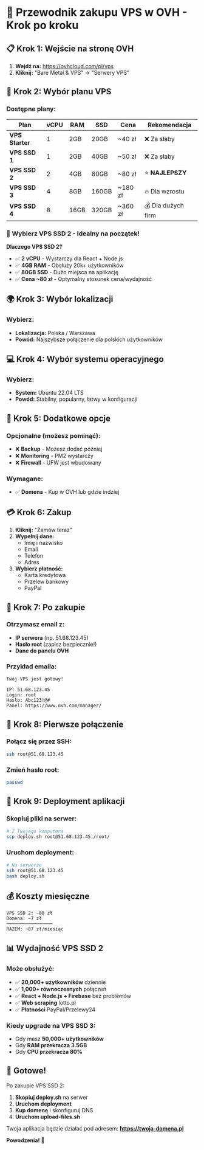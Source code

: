 # 🚀 Przewodnik zakupu VPS w OVH - Krok po kroku

## 📋 **Krok 1: Wejście na stronę OVH**

1. **Wejdź na:** https://ovhcloud.com/pl/vps
2. **Kliknij:** "Bare Metal & VPS" → "Serwery VPS"

## 🎯 **Krok 2: Wybór planu VPS**

### **Dostępne plany:**

| Plan | vCPU | RAM | SSD | Cena | Rekomendacja |
|------|------|-----|-----|------|--------------|
| **VPS Starter** | 1 | 2GB | 20GB | ~40 zł | ❌ Za słaby |
| **VPS SSD 1** | 1 | 2GB | 40GB | ~50 zł | ❌ Za słaby |
| **VPS SSD 2** | 2 | 4GB | 80GB | ~80 zł | ⭐ **NAJLEPSZY** |
| **VPS SSD 3** | 4 | 8GB | 160GB | ~180 zł | 🔥 Dla wzrostu |
| **VPS SSD 4** | 8 | 16GB | 320GB | ~360 zł | 💰 Dla dużych firm |

### **🎯 Wybierz VPS SSD 2** - Idealny na początek!

**Dlaczego VPS SSD 2?**
- ✅ **2 vCPU** - Wystarczy dla React + Node.js
- ✅ **4GB RAM** - Obsłuży 20k+ użytkowników
- ✅ **80GB SSD** - Dużo miejsca na aplikację
- ✅ **Cena ~80 zł** - Optymalny stosunek cena/wydajność

## 🌍 **Krok 3: Wybór lokalizacji**

### **Wybierz:**
- **Lokalizacja:** Polska / Warszawa
- **Powód:** Najszybsze połączenie dla polskich użytkowników

## 💻 **Krok 4: Wybór systemu operacyjnego**

### **Wybierz:**
- **System:** Ubuntu 22.04 LTS
- **Powód:** Stabilny, popularny, łatwy w konfiguracji

## 🔧 **Krok 5: Dodatkowe opcje**

### **Opcjonalne (możesz pominąć):**
- ❌ **Backup** - Możesz dodać później
- ❌ **Monitoring** - PM2 wystarczy
- ❌ **Firewall** - UFW jest wbudowany

### **Wymagane:**
- ✅ **Domena** - Kup w OVH lub gdzie indziej

## 💳 **Krok 6: Zakup**

1. **Kliknij:** "Zamów teraz"
2. **Wypełnij dane:**
   - Imię i nazwisko
   - Email
   - Telefon
   - Adres
3. **Wybierz płatność:**
   - Karta kredytowa
   - Przelew bankowy
   - PayPal

## 📧 **Krok 7: Po zakupie**

### **Otrzymasz email z:**
- **IP serwera** (np. 51.68.123.45)
- **Hasło root** (zapisz bezpiecznie!)
- **Dane do panelu OVH**

### **Przykład emaila:**
```
Twój VPS jest gotowy!

IP: 51.68.123.45
Login: root
Hasło: Abc123!@#
Panel: https://www.ovh.com/manager/
```

## 🔐 **Krok 8: Pierwsze połączenie**

### **Połącz się przez SSH:**
```bash
ssh root@51.68.123.45
```

### **Zmień hasło root:**
```bash
passwd
```

## 🚀 **Krok 9: Deployment aplikacji**

### **Skopiuj pliki na serwer:**
```bash
# Z Twojego komputera
scp deploy.sh root@51.68.123.45:/root/
```

### **Uruchom deployment:**
```bash
# Na serwerze
ssh root@51.68.123.45
bash deploy.sh
```

## 💰 **Koszty miesięczne**

```
VPS SSD 2: ~80 zł
Domena: ~7 zł
─────────────────
RAZEM: ~87 zł/miesiąc
```

## 📊 **Wydajność VPS SSD 2**

### **Może obsłużyć:**
- ✅ **20,000+ użytkowników** dziennie
- ✅ **1,000+ równoczesnych** połączeń
- ✅ **React + Node.js + Firebase** bez problemów
- ✅ **Web scraping** lotto.pl
- ✅ **Płatności** PayPal/Przelewy24

### **Kiedy upgrade na VPS SSD 3:**
- Gdy masz **50,000+ użytkowników**
- Gdy **RAM przekracza 3.5GB**
- Gdy **CPU przekracza 80%**

## 🎯 **Gotowe!**

Po zakupie VPS SSD 2:
1. **Skopiuj deploy.sh** na serwer
2. **Uruchom deployment**
3. **Kup domenę** i skonfiguruj DNS
4. **Uruchom upload-files.sh**

Twoja aplikacja będzie działać pod adresem: **https://twoja-domena.pl**

**Powodzenia! 🚀**















